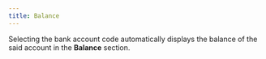 ```yaml
---
title: Balance
---
```



Selecting the bank account code automatically displays the balance of the said account in the **Balance** section.
